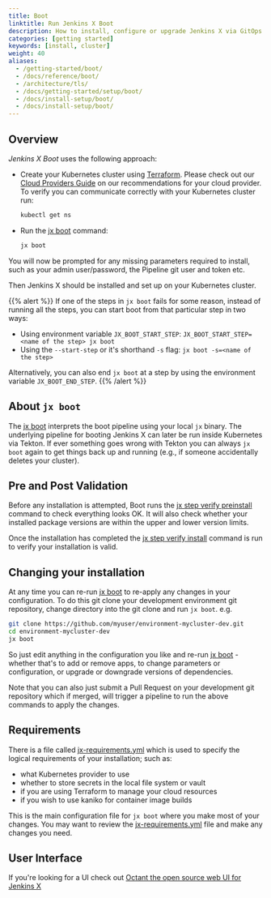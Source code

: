 ```yaml
---
title: Boot
linktitle: Run Jenkins X Boot
description: How to install, configure or upgrade Jenkins X via GitOps and a Jenkins X Pipeline
categories: [getting started]
keywords: [install, cluster]
weight: 40
aliases:
  - /getting-started/boot/
  - /docs/reference/boot/
  - /architecture/tls/
  - /docs/getting-started/setup/boot/
  - /docs/install-setup/boot/
  - /docs/install-setup/boot/
---
```


## Overview

_Jenkins X Boot_ uses the following approach:

- Create your Kubernetes cluster using [Terraform](/docs/install-setup/create-cluster/).
  Please check out our [Cloud Providers Guide](/docs/getting-started/setup/boot/clouds/) on our recommendations for your cloud provider.
  To verify you can communicate correctly with your Kubernetes cluster run:

  ``` sh
  kubectl get ns
  ```

- Run the [jx boot](/commands/jx_boot/) command:

    ```sh
    jx boot
    ```

You will now be prompted for any missing parameters required to install, such as your admin user/password, the Pipeline git user and token etc.

Then Jenkins X should be installed and set up on your Kubernetes cluster.

{{% alert %}}
If one of the steps in `jx boot` fails for some reason, instead of running all the steps, you can start boot from that
particular step in two ways:

- Using environment variable `JX_BOOT_START_STEP`: `JX_BOOT_START_STEP=<name of the step> jx boot`
- Using the `--start-step` or it's shorthand `-s` flag: `jx boot -s=<name of the step>`

Alternatively, you can also end `jx boot` at a step by using the environment variable `JX_BOOT_END_STEP`.
{{% /alert %}}

## About `jx boot`

The [jx boot](/commands/jx_boot/) interprets the boot pipeline using your local `jx` binary.
The underlying pipeline for booting Jenkins X can later be run inside Kubernetes via Tekton.
If ever something goes wrong with Tekton you can always `jx boot` again to get things back up and running (e.g., if someone accidentally deletes your cluster).

## Pre and Post Validation

Before any installation is attempted, Boot runs the [jx step verify preinstall](/commands/jx_step_verify_preinstall/) command to check everything looks OK.
It will also check whether your installed package versions are within the upper and lower version limits.

Once the installation has completed the [jx step verify install](/commands/jx_step_verify_install/) command is run to verify your installation is valid.

## Changing your installation

At any time you can re-run [jx boot](/commands/jx_boot/) to re-apply any changes in your configuration.
To do this git clone your development environment git repository, change directory into the git clone and run `jx boot`. e.g.

```sh
git clone https://github.com/myuser/environment-mycluster-dev.git
cd environment-mycluster-dev
jx boot
```

So just edit anything in the configuration you like and re-run [jx boot](/commands/jx_boot/) - whether that's to add or remove apps, to change parameters or configuration, or upgrade or downgrade versions of dependencies.

Note that you can also just submit a Pull Request on your development git repository which if merged, will trigger a pipeline to run the above commands to apply the changes.

## Requirements

There is a file called [jx-requirements.yml](https://github.com/jenkins-x/jenkins-x-boot-config/blob/master/jx-requirements.yml) which is used to specify the logical requirements of your installation; such as:

- what Kubernetes provider to use
- whether to store secrets in the local file system or vault
- if you are using Terraform to manage your cloud resources
- if you wish to use kaniko for container image builds

This is the main configuration file for `jx boot` where you make most of your changes.
You may want to review the  [jx-requirements.yml](https://github.com/jenkins-x/jenkins-x-boot-config/blob/master/jx-requirements.yml) file and make any changes you need.

## User Interface

If you're looking for a UI check out [Octant the open source web UI for Jenkins X](/docs/reference/components/ui/)
